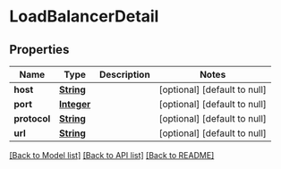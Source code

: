 # LoadBalancerDetail
## Properties

Name | Type | Description | Notes
------------ | ------------- | ------------- | -------------
**host** | [**String**](string.md) |  | [optional] [default to null]
**port** | [**Integer**](integer.md) |  | [optional] [default to null]
**protocol** | [**String**](string.md) |  | [optional] [default to null]
**url** | [**String**](string.md) |  | [optional] [default to null]

[[Back to Model list]](../README.md#documentation-for-models) [[Back to API list]](../README.md#documentation-for-api-endpoints) [[Back to README]](../README.md)

